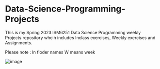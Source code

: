 # Data-Science-Programming-Projects

This is my Spring 2023 ISM6251 Data Science Programming weekly Projects repository whcih includes Inclass exercises, Weekly exercises and Assignments.



Please note : In floder names W means week

![image](https://user-images.githubusercontent.com/124816585/235490455-640c3060-f937-49e4-a553-ee46d12a0f54.png)

